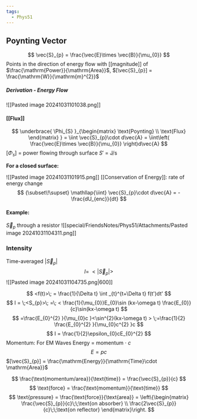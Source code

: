 ```yaml
---
tags:
  - Phys51
---
```

## Poynting Vector
$$
\vec{S}_{p} = \frac{\vec{E}\times \vec{B}}{\mu_{0}}
$$
Points in the direction of energy flow with [[magnitude]] of $\frac{\mathrm{Power}}{\mathrm{Area}}$, $[\vec{S}_{p}] = \frac{\mathrm{W}}{\mathrm{m}^{2}}$

##### Derivation - Energy Flow
![[Pasted image 20241031101038.png]]

#### [[Flux]]
$$
\underbrace{ \Phi_{S} }_{\begin{matrix}
\text{Poynting} \\
\text{Flux}
\end{matrix} } = \iint \vec{S}_{p}\cdot d\vec{A} = \iint\left( \frac{\vec{E}\times \vec{B}}{\mu_{0}} \right)d\vec{A}
$$
$[\Phi_{s}]$ = power flowing through surface $S'$ = J/s

**For a closed surface:**

![[Pasted image 20241031101915.png]]
[[Conservation of Energy]]: rate of energy change
$$
{\subset\!\supset} \mathllap{\iint} \vec{S}_{p}\cdot d\vec{A} = -\frac{dU_{enc}}{dt}
$$

#### Example:
$\vec{S}_{p}$ through a resistor
![[special/FriendsNotes/Phys51/Attachments/Pasted image 20241031104311.png]]


### Intensity
Time-averaged $\lvert \vec{S}_{p}\rvert$
$$
I = \;<\lvert \vec{S}_{p}\rvert >
$$
![[Pasted image 20241031104735.png|600]]

$$
<f(t)>\; = \frac{1}{\Delta t} \int _{t}^{t+\Delta t} f(t')dt' 
$$
$$
I = \;<S_{p}>\; =\; < \frac{1}{\mu_{0}}E_{0}\sin (kx-\omega t) \frac{E_{0}}{c}\sin(kx-\omega t)
$$
$$
 =\frac{E_{0}^{2} }{\mu_{0}c }<\sin^{2}(kx-\omega t) > \;=\frac{1}{2} \frac{E_{0}^{2} }{\mu_{0}c^{2} }c
$$
$$
I = \frac{1}{2}\epsilon_{0}cE_{0}^{2} 
$$
Momentum:
For EM Waves
Energy  = momentum $\cdot$ $c$
$$
E = pc
$$
$[\vec{S}_{p}] = \frac{\mathrm{Energy}}{\mathrm{Time}\cdot \mathrm{Area}}$

$$
\frac{\text{momentum/area}}{\text{time}} = \frac{\vec{S}_{p}}{c}
$$
$$
\text{force} = \frac{\text{momentum}}{\text{time}}
$$
$$
\text{pressure} = \frac{\text{force}}{\text{area}} = \left\{\begin{matrix}
\frac{\vec{S}_{p}}{c}\;\;\text{on absorber} \\
\frac{2\vec{S}_{p}}{c}\;\;\text{on reflector}
\end{matrix}\right.
$$
